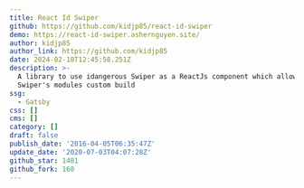 ```yaml
---
title: React Id Swiper
github: https://github.com/kidjp85/react-id-swiper
demo: https://react-id-swiper.ashernguyen.site/
author: kidjp85
author_link: https://github.com/kidjp85
date: 2024-02-18T12:45:58.251Z
description: >-
  A library to use idangerous Swiper as a ReactJs component which allows
  Swiper's modules custom build
ssg:
  - Gatsby
css: []
cms: []
category: []
draft: false
publish_date: '2016-04-05T06:35:47Z'
update_date: '2020-07-03T04:07:28Z'
github_star: 1481
github_fork: 160
---
```

